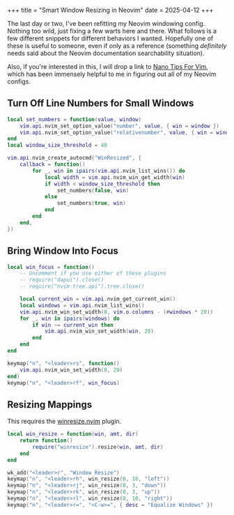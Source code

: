 +++
title = "Smart Window Resizing in Neovim"
date = 2025-04-12
+++

The last day or two, I've been refitting my Neovim windowing config.
Nothing too wild, just fixing a few warts here and there.
What follows is a few different snippets for different behaviors I wanted.
Hopefully one of these is useful to someone, even if only as a reference (something *definitely* needs said about the Neovim documentation searchability situation).

Also, if you're interested in this, I will drop a link to [Nano Tips For Vim](https://nanotipsforvim.prose.sh/), which has been immensely helpful to me in figuring out all of my Neovim configs.

## Turn Off Line Numbers for Small Windows

```lua
local set_numbers = function(value, window)
	vim.api.nvim_set_option_value("number", value, { win = window })
	vim.api.nvim_set_option_value("relativenumber", value, { win = window })
end
local window_size_threshold = 40

vim.api.nvim_create_autocmd("WinResized", {
	callback = function()
		for _, win in ipairs(vim.api.nvim_list_wins()) do
			local width = vim.api.nvim_win_get_width(win)
			if width < window_size_threshold then
				set_numbers(false, win)
			else
				set_numbers(true, win)
			end
		end
	end,
})
```
## Bring Window Into Focus

```lua
local win_focus = function()
    -- Uncomment if you use either of these plugins
	-- require("dapui").close()
	-- require("nvim-tree.api").tree.close()

	local current_win = vim.api.nvim_get_current_win()
	local windows = vim.api.nvim_list_wins()
	vim.api.nvim_win_set_width(0, vim.o.columns - (#windows * 20))
	for _, win in ipairs(windows) do
		if win ~= current_win then
			vim.api.nvim_win_set_width(win, 20)
		end
	end
end

keymap("n", "<leader>rs", function()
	vim.api.nvim_win_set_width(0, 20)
end)
keymap("n", "<leader>rf", win_focus)
```

## Resizing Mappings

This requires the [winresize.nvim](https://github.com/pogyomo/winresize.nvim) plugin.

```lua
local win_resize = function(win, amt, dir)
	return function()
		require("winresize").resize(win, amt, dir)
	end
end

wk_add("<leader>r", "Window Resize")
keymap("n", "<leader>rh", win_resize(0, 10, "left"))
keymap("n", "<leader>rj", win_resize(0, 3, "down"))
keymap("n", "<leader>rk", win_resize(0, 3, "up"))
keymap("n", "<leader>rl", win_resize(0, 10, "right"))
keymap("n", "<leader>r=", "<C-w>=", { desc = "Equalize Windows" })
```
